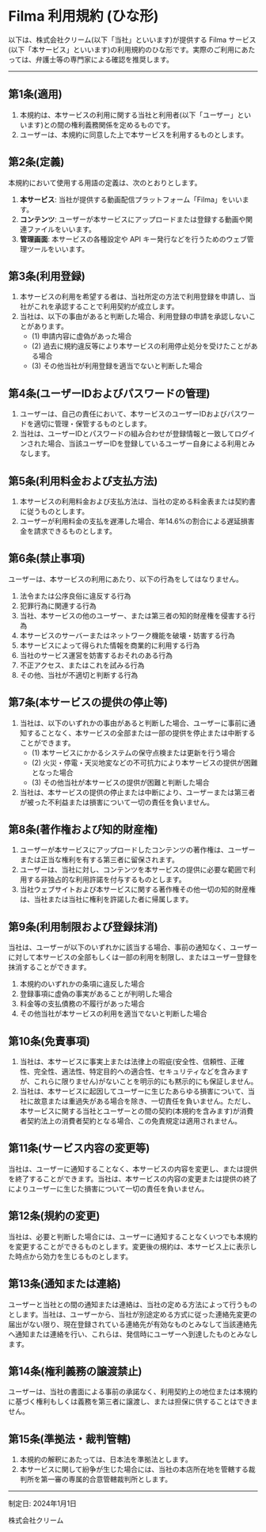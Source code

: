 # Filma 利用規約 (ひな形)

以下は、株式会社クリーム(以下「当社」といいます)が提供する Filma サービス(以下「本サービス」といいます)の利用規約のひな形です。実際のご利用にあたっては、弁護士等の専門家による確認を推奨します。

---

## 第1条(適用)
1. 本規約は、本サービスの利用に関する当社と利用者(以下「ユーザー」といいます)との間の権利義務関係を定めるものです。
2. ユーザーは、本規約に同意した上で本サービスを利用するものとします。

## 第2条(定義)
本規約において使用する用語の定義は、次のとおりとします。
1. **本サービス**: 当社が提供する動画配信プラットフォーム「Filma」をいいます。
2. **コンテンツ**: ユーザーが本サービスにアップロードまたは登録する動画や関連ファイルをいいます。
3. **管理画面**: 本サービスの各種設定や API キー発行などを行うためのウェブ管理ツールをいいます。

## 第3条(利用登録)
1. 本サービスの利用を希望する者は、当社所定の方法で利用登録を申請し、当社がこれを承認することで利用契約が成立します。
2. 当社は、以下の事由があると判断した場合、利用登録の申請を承認しないことがあります。
   - (1) 申請内容に虚偽があった場合
   - (2) 過去に規約違反等により本サービスの利用停止処分を受けたことがある場合
   - (3) その他当社が利用登録を適当でないと判断した場合

## 第4条(ユーザーIDおよびパスワードの管理)
1. ユーザーは、自己の責任において、本サービスのユーザーIDおよびパスワードを適切に管理・保管するものとします。
2. 当社は、ユーザーIDとパスワードの組み合わせが登録情報と一致してログインされた場合、当該ユーザーIDを登録しているユーザー自身による利用とみなします。

## 第5条(利用料金および支払方法)
1. 本サービスの利用料金および支払方法は、当社の定める料金表または契約書に従うものとします。
2. ユーザーが利用料金の支払を遅滞した場合、年14.6%の割合による遅延損害金を請求できるものとします。

## 第6条(禁止事項)
ユーザーは、本サービスの利用にあたり、以下の行為をしてはなりません。
1. 法令または公序良俗に違反する行為
2. 犯罪行為に関連する行為
3. 当社、本サービスの他のユーザー、または第三者の知的財産権を侵害する行為
4. 本サービスのサーバーまたはネットワーク機能を破壊・妨害する行為
5. 本サービスによって得られた情報を商業的に利用する行為
6. 当社のサービス運営を妨害するおそれのある行為
7. 不正アクセス、またはこれを試みる行為
8. その他、当社が不適切と判断する行為

## 第7条(本サービスの提供の停止等)
1. 当社は、以下のいずれかの事由があると判断した場合、ユーザーに事前に通知することなく、本サービスの全部または一部の提供を停止または中断することができます。
   - (1) 本サービスにかかるシステムの保守点検または更新を行う場合
   - (2) 火災・停電・天災地変などの不可抗力により本サービスの提供が困難となった場合
   - (3) その他当社が本サービスの提供が困難と判断した場合
2. 当社は、本サービスの提供の停止または中断により、ユーザーまたは第三者が被った不利益または損害について一切の責任を負いません。

## 第8条(著作権および知的財産権)
1. ユーザーが本サービスにアップロードしたコンテンツの著作権は、ユーザーまたは正当な権利を有する第三者に留保されます。
2. ユーザーは、当社に対し、コンテンツを本サービスの提供に必要な範囲で利用する非独占的な利用許諾を付与するものとします。
3. 当社ウェブサイトおよび本サービスに関する著作権その他一切の知的財産権は、当社または当社に権利を許諾した者に帰属します。

## 第9条(利用制限および登録抹消)
当社は、ユーザーが以下のいずれかに該当する場合、事前の通知なく、ユーザーに対して本サービスの全部もしくは一部の利用を制限し、またはユーザー登録を抹消することができます。
1. 本規約のいずれかの条項に違反した場合
2. 登録事項に虚偽の事実があることが判明した場合
3. 料金等の支払債務の不履行があった場合
4. その他当社が本サービスの利用を適当でないと判断した場合

## 第10条(免責事項)
1. 当社は、本サービスに事実上または法律上の瑕疵(安全性、信頼性、正確性、完全性、適法性、特定目的への適合性、セキュリティなどを含みますが、これらに限りません)がないことを明示的にも黙示的にも保証しません。
2. 当社は、本サービスに起因してユーザーに生じたあらゆる損害について、当社に故意または重過失がある場合を除き、一切責任を負いません。ただし、本サービスに関する当社とユーザーとの間の契約(本規約を含みます)が消費者契約法上の消費者契約となる場合、この免責規定は適用されません。

## 第11条(サービス内容の変更等)
当社は、ユーザーに通知することなく、本サービスの内容を変更し、または提供を終了することができます。当社は、本サービスの内容の変更または提供の終了によりユーザーに生じた損害について一切の責任を負いません。

## 第12条(規約の変更)
当社は、必要と判断した場合には、ユーザーに通知することなくいつでも本規約を変更することができるものとします。変更後の規約は、本サービス上に表示した時点から効力を生じるものとします。

## 第13条(通知または連絡)
ユーザーと当社との間の通知または連絡は、当社の定める方法によって行うものとします。当社は、ユーザーから、当社が別途定める方式に従った連絡先変更の届出がない限り、現在登録されている連絡先が有効なものとみなして当該連絡先へ通知または連絡を行い、これらは、発信時にユーザーへ到達したものとみなします。

## 第14条(権利義務の譲渡禁止)
ユーザーは、当社の書面による事前の承諾なく、利用契約上の地位または本規約に基づく権利もしくは義務を第三者に譲渡し、または担保に供することはできません。

## 第15条(準拠法・裁判管轄)
1. 本規約の解釈にあたっては、日本法を準拠法とします。
2. 本サービスに関して紛争が生じた場合には、当社の本店所在地を管轄する裁判所を第一審の専属的合意管轄裁判所とします。

---

制定日: 2024年1月1日

株式会社クリーム
